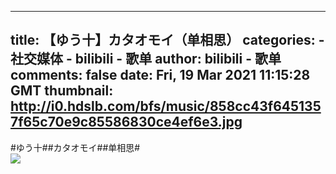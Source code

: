 
---
title: 【ゆう十】カタオモイ（单相思）
categories: 
    - 社交媒体
    - bilibili - 歌单
author: bilibili - 歌单
comments: false
date: Fri, 19 Mar 2021 11:15:28 GMT
thumbnail: http://i0.hdslb.com/bfs/music/858cc43f6451357f65c70e9c85586830ce4ef6e3.jpg
---

<div>   
#ゆう十##カタオモイ##单相思#<br><img src="http://i0.hdslb.com/bfs/music/858cc43f6451357f65c70e9c85586830ce4ef6e3.jpg" referrerpolicy="no-referrer">  
</div>
            